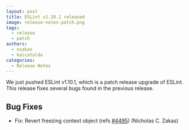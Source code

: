 ```yaml
---
layout: post
title: ESLint v1.10.1 released
image: release-notes-patch.png
tags:
  - release
  - patch
authors:
  - nzakas
  - kaicataldo
categories:
  - Release Notes
---
```


We just pushed ESLint v1.10.1, which is a patch release upgrade of ESLint. This release  fixes several bugs found in the previous release.










## Bug Fixes


* Fix: Revert freezing context object (refs [#4495](https://github.com/eslint/eslint/issues/4495)) (Nicholas C. Zakas)
